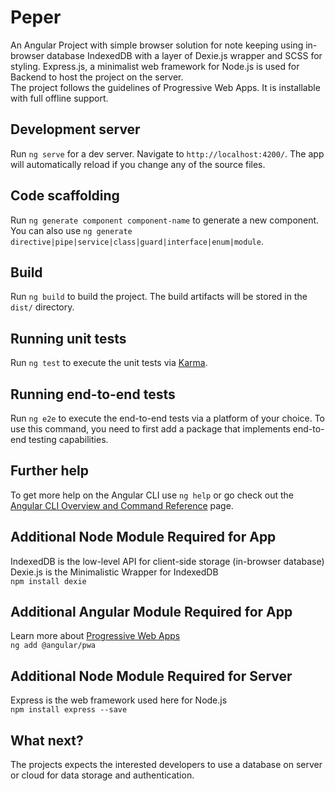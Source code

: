 # Peper
An Angular Project with simple browser solution for note keeping using in-browser database IndexedDB with a layer of Dexie.js wrapper and SCSS for styling. Express.js, a minimalist web framework for Node.js is used for Backend to host the project on the server.  
The project follows the guidelines of Progressive Web Apps. It is installable with full offline support.

## Development server

Run `ng serve` for a dev server. Navigate to `http://localhost:4200/`. The app will automatically reload if you change any of the source files.

## Code scaffolding

Run `ng generate component component-name` to generate a new component. You can also use `ng generate directive|pipe|service|class|guard|interface|enum|module`.

## Build

Run `ng build` to build the project. The build artifacts will be stored in the `dist/` directory.

## Running unit tests

Run `ng test` to execute the unit tests via [Karma](https://karma-runner.github.io).

## Running end-to-end tests

Run `ng e2e` to execute the end-to-end tests via a platform of your choice. To use this command, you need to first add a package that implements end-to-end testing capabilities.

## Further help

To get more help on the Angular CLI use `ng help` or go check out the [Angular CLI Overview and Command Reference](https://angular.io/cli) page.

## Additional Node Module Required for App

IndexedDB is the low-level API for client-side storage (in-browser database)  
Dexie.js is the Minimalistic Wrapper for IndexedDB  
`npm install dexie`

## Additional Angular Module Required for App

Learn more about [Progressive Web Apps](https://web.dev/what-are-pwas/)  
`ng add @angular/pwa`

## Additional Node Module Required for Server

Express is the web framework used here for Node.js  
`npm install express --save`

## What next?

The projects expects the interested developers to use a database on server or cloud for data storage and authentication.